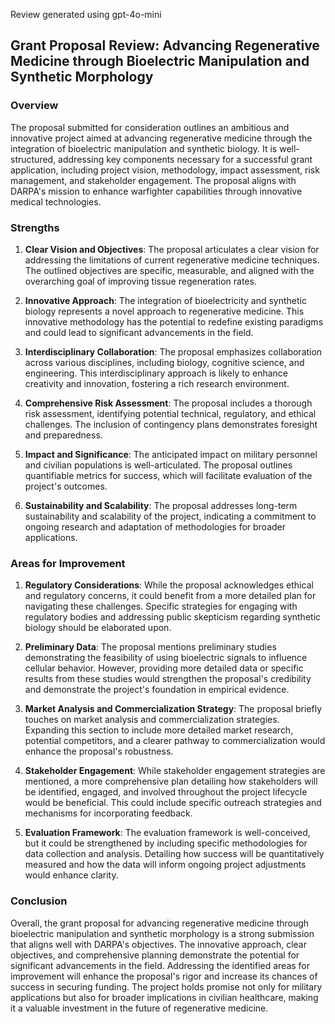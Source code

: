 Review generated using gpt-4o-mini

## Grant Proposal Review: Advancing Regenerative Medicine through Bioelectric Manipulation and Synthetic Morphology

### Overview

The proposal submitted for consideration outlines an ambitious and innovative project aimed at advancing regenerative medicine through the integration of bioelectric manipulation and synthetic biology. It is well-structured, addressing key components necessary for a successful grant application, including project vision, methodology, impact assessment, risk management, and stakeholder engagement. The proposal aligns with DARPA's mission to enhance warfighter capabilities through innovative medical technologies.

### Strengths

1. **Clear Vision and Objectives**: The proposal articulates a clear vision for addressing the limitations of current regenerative medicine techniques. The outlined objectives are specific, measurable, and aligned with the overarching goal of improving tissue regeneration rates.

2. **Innovative Approach**: The integration of bioelectricity and synthetic biology represents a novel approach to regenerative medicine. This innovative methodology has the potential to redefine existing paradigms and could lead to significant advancements in the field.

3. **Interdisciplinary Collaboration**: The proposal emphasizes collaboration across various disciplines, including biology, cognitive science, and engineering. This interdisciplinary approach is likely to enhance creativity and innovation, fostering a rich research environment.

4. **Comprehensive Risk Assessment**: The proposal includes a thorough risk assessment, identifying potential technical, regulatory, and ethical challenges. The inclusion of contingency plans demonstrates foresight and preparedness.

5. **Impact and Significance**: The anticipated impact on military personnel and civilian populations is well-articulated. The proposal outlines quantifiable metrics for success, which will facilitate evaluation of the project's outcomes.

6. **Sustainability and Scalability**: The proposal addresses long-term sustainability and scalability of the project, indicating a commitment to ongoing research and adaptation of methodologies for broader applications.

### Areas for Improvement

1. **Regulatory Considerations**: While the proposal acknowledges ethical and regulatory concerns, it could benefit from a more detailed plan for navigating these challenges. Specific strategies for engaging with regulatory bodies and addressing public skepticism regarding synthetic biology should be elaborated upon.

2. **Preliminary Data**: The proposal mentions preliminary studies demonstrating the feasibility of using bioelectric signals to influence cellular behavior. However, providing more detailed data or specific results from these studies would strengthen the proposal's credibility and demonstrate the project's foundation in empirical evidence.

3. **Market Analysis and Commercialization Strategy**: The proposal briefly touches on market analysis and commercialization strategies. Expanding this section to include more detailed market research, potential competitors, and a clearer pathway to commercialization would enhance the proposal's robustness.

4. **Stakeholder Engagement**: While stakeholder engagement strategies are mentioned, a more comprehensive plan detailing how stakeholders will be identified, engaged, and involved throughout the project lifecycle would be beneficial. This could include specific outreach strategies and mechanisms for incorporating feedback.

5. **Evaluation Framework**: The evaluation framework is well-conceived, but it could be strengthened by including specific methodologies for data collection and analysis. Detailing how success will be quantitatively measured and how the data will inform ongoing project adjustments would enhance clarity.

### Conclusion

Overall, the grant proposal for advancing regenerative medicine through bioelectric manipulation and synthetic morphology is a strong submission that aligns well with DARPA's objectives. The innovative approach, clear objectives, and comprehensive planning demonstrate the potential for significant advancements in the field. Addressing the identified areas for improvement will enhance the proposal's rigor and increase its chances of success in securing funding. The project holds promise not only for military applications but also for broader implications in civilian healthcare, making it a valuable investment in the future of regenerative medicine.
